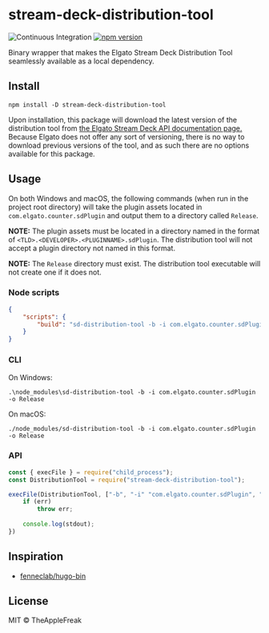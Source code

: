 # stream-deck-distribution-tool

![Continuous Integration](https://github.com/TheAppleFreak/stream-deck-distribution-tool/actions/workflows/tests.yml/badge.svg) [![npm version](https://badge.fury.io/js/stream-deck-distribution-tool.svg)](https://www.npmjs.com/package/stream-deck-distribution-tool)

Binary wrapper that makes the Elgato Stream Deck Distribution Tool seamlessly available as a local dependency.

## Install 

```
npm install -D stream-deck-distribution-tool
```

Upon installation, this package will download the latest version of the distribution tool from [the Elgato Stream Deck API documentation page.](https://developer.elgato.com/documentation/stream-deck/sdk/exporting-your-plugin/) Because Elgato does not offer any sort of versioning, there is no way to download previous versions of the tool, and as such there are no options available for this package.

## Usage

On both Windows and macOS, the following commands (when run in the project root directory) will take the plugin assets located in `com.elgato.counter.sdPlugin` and output them to a directory called `Release`. 

**NOTE:** The plugin assets must be located in a directory named in the format of `<TLD>.<DEVELOPER>.<PLUGINNAME>.sdPlugin`. The distribution tool will not accept a plugin directory not named in this format.

**NOTE:** The `Release` directory must exist. The distribution tool executable will not create one if it does not.

### Node scripts

```json
{
    "scripts": {
        "build": "sd-distribution-tool -b -i com.elgato.counter.sdPlugin -o Release"
    }
}
```

### CLI

On Windows:

```
.\node_modules\sd-distribution-tool -b -i com.elgato.counter.sdPlugin -o Release
```

On macOS:

```
./node_modules/sd-distribution-tool -b -i com.elgato.counter.sdPlugin -o Release
```

### API 

```js
const { execFile } = require("child_process");
const DistributionTool = require("stream-deck-distribution-tool");

execFile(DistributionTool, ["-b", "-i" "com.elgato.counter.sdPlugin", "-o", "Release"], (err, stdout) => {
    if (err) 
        throw err;
    
    console.log(stdout);
})
```

## Inspiration

* [fenneclab/hugo-bin](https://github.com/fenneclab/hugo-bin)

## License

MIT © TheAppleFreak